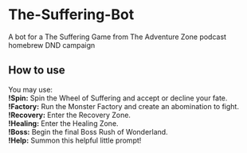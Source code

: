 # The-Suffering-Bot
A bot for a The Suffering Game from The Adventure Zone podcast homebrew DND campaign

<h2>How to use</h2>
You may use: <br />
<b>!Spin:</b> Spin the Wheel of Suffering and accept or decline your fate.<br />
<b>!Factory:</b> Run the Monster Factory and create an abomination to fight.<br />
<b>!Recovery:</b> Enter the Recovery Zone.<br />
<b>!Healing:</b> Enter the Healing Zone.<br />
<b>!Boss:</b> Begin the final Boss Rush of Wonderland.<br />
<b>!Help:</b> Summon this helpful little prompt!<br />

